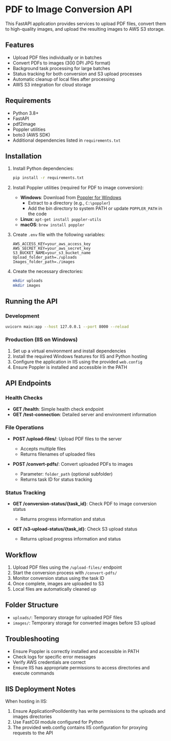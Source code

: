 # PDF to Image Conversion API

This FastAPI application provides services to upload PDF files, convert them to high-quality images, and upload the resulting images to AWS S3 storage.

## Features

- Upload PDF files individually or in batches
- Convert PDFs to images (300 DPI JPG format)
- Background task processing for large batches
- Status tracking for both conversion and S3 upload processes
- Automatic cleanup of local files after processing
- AWS S3 integration for cloud storage

## Requirements

- Python 3.8+
- FastAPI
- pdf2image
- Poppler utilities
- boto3 (AWS SDK)
- Additional dependencies listed in `requirements.txt`

## Installation

1. Install Python dependencies:
   ```bash
   pip install -r requirements.txt
   ```

2. Install Poppler utilities (required for PDF to image conversion):
   - **Windows**: Download from [Poppler for Windows](https://github.com/oschwartz10612/poppler-windows/releases/)
     - Extract to a directory (e.g., `C:\poppler`)
     - Add the bin directory to system PATH or update `POPPLER_PATH` in the code
   - **Linux**: `apt-get install poppler-utils`
   - **macOS**: `brew install poppler`

3. Create `.env` file with the following variables:
   ```
   AWS_ACCESS_KEY=your_aws_access_key
   AWS_SECRET_KEY=your_aws_secret_key
   S3_BUCKET_NAME=your_s3_bucket_name
   Upload_folder_path=./uploads
   Images_folder_path=./images
   ```

4. Create the necessary directories:
   ```bash
   mkdir uploads
   mkdir images
   ```

## Running the API

### Development

```bash
uvicorn main:app --host 127.0.0.1 --port 8000 --reload
```

### Production (IIS on Windows)

1. Set up a virtual environment and install dependencies
2. Install the required Windows features for IIS and Python hosting
3. Configure the application in IIS using the provided `web.config`
4. Ensure Poppler is installed and accessible in the PATH

## API Endpoints

### Health Checks

- **GET /health**: Simple health check endpoint
- **GET /test-connection**: Detailed server and environment information

### File Operations

- **POST /upload-files/**: Upload PDF files to the server
  - Accepts multiple files
  - Returns filenames of uploaded files

- **POST /convert-pdfs/**: Convert uploaded PDFs to images
  - Parameter: `folder_path` (optional subfolder)
  - Returns task ID for status tracking

### Status Tracking

- **GET /conversion-status/{task_id}**: Check PDF to image conversion status
  - Returns progress information and status

- **GET /s3-upload-status/{task_id}**: Check S3 upload status
  - Returns upload progress information and status

## Workflow

1. Upload PDF files using the `/upload-files/` endpoint
2. Start the conversion process with `/convert-pdfs/`
3. Monitor conversion status using the task ID
4. Once complete, images are uploaded to S3
5. Local files are automatically cleaned up

## Folder Structure

- `uploads/`: Temporary storage for uploaded PDF files
- `images/`: Temporary storage for converted images before S3 upload

## Troubleshooting

- Ensure Poppler is correctly installed and accessible in PATH
- Check logs for specific error messages
- Verify AWS credentials are correct
- Ensure IIS has appropriate permissions to access directories and execute commands

## IIS Deployment Notes

When hosting in IIS:
1. Ensure ApplicationPoolIdentity has write permissions to the uploads and images directories
2. Use FastCGI module configured for Python
3. The provided web.config contains IIS configuration for proxying requests to the API 